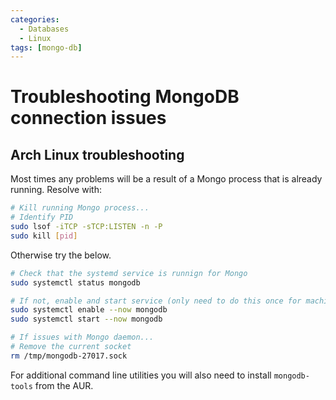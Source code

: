 ```yaml
---
categories:
  - Databases
  - Linux
tags: [mongo-db]
---
```


# Troubleshooting MongoDB connection issues

## Arch Linux troubleshooting

Most times any problems will be a result of a Mongo process that is already
running. Resolve with:

```bash
# Kill running Mongo process...
# Identify PID
sudo lsof -iTCP -sTCP:LISTEN -n -P
sudo kill [pid]
```

Otherwise try the below.

```bash
# Check that the systemd service is runnign for Mongo
sudo systemctl status mongodb

# If not, enable and start service (only need to do this once for machine)
sudo systemctl enable --now mongodb
sudo systemctl start --now mongodb

# If issues with Mongo daemon...
# Remove the current socket
rm /tmp/mongodb-27017.sock
```

For additional command line utilities you will also need to install
`mongodb-tools` from the AUR.
